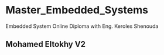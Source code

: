# Master_Embedded_Systems
Embedded System Online Diploma with Eng. Keroles Shenouda

## Mohamed Eltokhy V2
